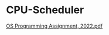 # CPU-Scheduler
[OS Programming Assignment, 2022.pdf](https://github.com/annetelcy/CPU-Scheduler/files/12402488/OS.Programming.Assignment.2022.pdf)
